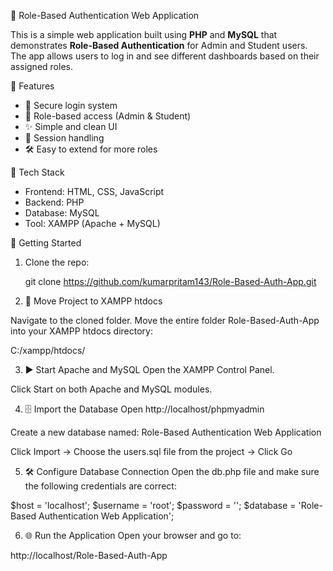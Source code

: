 🔐 Role-Based Authentication Web Application

This is a simple web application built using **PHP** and **MySQL** that demonstrates **Role-Based Authentication** for Admin and Student users. The app allows users to log in and see different dashboards based on their assigned roles.

📌 Features

- 🔐 Secure login system
- 👤 Role-based access (Admin & Student)
- ✨ Simple and clean UI
- 📂 Session handling
- 🛠️ Easy to extend for more roles

🧰 Tech Stack

- Frontend: HTML, CSS, JavaScript
- Backend: PHP
- Database: MySQL
- Tool: XAMPP (Apache + MySQL)

🚀 Getting Started

1. Clone the repo:

   git clone https://github.com/kumarpritam143/Role-Based-Auth-App.git

2. 📂 Move Project to XAMPP htdocs

Navigate to the cloned folder.
Move the entire folder Role-Based-Auth-App into your XAMPP htdocs directory:

C:/xampp/htdocs/

3. ▶️ Start Apache and MySQL
   Open the XAMPP Control Panel.

Click Start on both Apache and MySQL modules.

4. 🗄️ Import the Database
   Open http://localhost/phpmyadmin

Create a new database named: Role-Based Authentication Web Application

Click Import → Choose the users.sql file from the project → Click Go

5. 🛠️ Configure Database Connection
   Open the db.php file and make sure the following credentials are correct:

$host = 'localhost';
$username = 'root';
$password = '';
$database = 'Role-Based Authentication Web Application';

6. 🌐 Run the Application
   Open your browser and go to:

http://localhost/Role-Based-Auth-App
